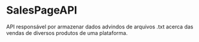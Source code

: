 # SalesPageAPI
API responsável por armazenar dados advindos de arquivos .txt acerca das vendas de diversos produtos de uma plataforma.
